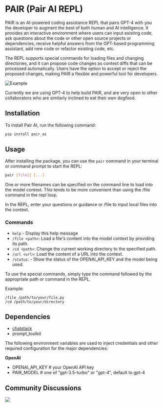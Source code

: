 # PAIR (Pair AI REPL)

PAIR is an AI-powered coding assistance REPL that pairs GPT-4 with you the developer to augment the best of both human and AI intelligence. It provides an interactive environment where users can input existing code, ask questions about the code or other open source projects or dependencies, receive helpful answers from the GPT-based programming assistant, add new code or refactor existing code, etc. 

The REPL supports special commands for loading files and changing directories, and it can propose code changes as context diffs that can be processed automatically. Users have the option to accept or reject the proposed changes, making PAIR a flexible and powerful tool for developers.

![Example](https://github.com/jiggy-ai/pair/blob/main/example.gif)

Currently we are using GPT-4 to help build PAIR, and are very open to other collaborators who are similarly inclined to eat their own dogfood. 

## Installation

To install Pair AI, run the following command:

```bash
pip install pair_ai
```

## Usage

After installing the package, you can use the `pair` command in your terminal or command prompt to start the REPL:

```bash
pair [file1] [...]
```

One or more filenames can be specified on the command line to load into the model context.  This tends to be more convenient than using the /file command in the repl loop.


In the REPL, enter your questions or guidance or /file to input local files into the context.



### Commands

- `help` - Display this help message
- `/file <path>`: Load a file's content into the model context by providing its path.
- `/cd <path>`: Change the current working directory to the specified path.
- `/url <url>`: Load the content of a URL into the context.
- `/status`:  - Show the status of the OPENAI_API_KEY and the model being used.

To use the special commands, simply type the command followed by the appropriate path or command in the REPL.

Example:

```
/file /path/to/your/file.py
/cd /path/to/your/directory
```
## Dependencies

- [chatstack](https://github.com/jiggy-ai/chatstack)
- prompt_toolkit

The following environment variables are used to inject credentials and other required configuration for the major dependencies:

**OpenAI**

* OPENAI_API_KEY # your OpenAI API key
* PAIR_MODEL     # one of "gpt-3.5-turbo" or "gpt-4", default to gpt-4


## Community Discussions

[![](https://dcbadge.vercel.app/api/server/yNNvXuRqjH?compact=true&style=flat)](https://discord.gg/yNNvXuRqjH)

